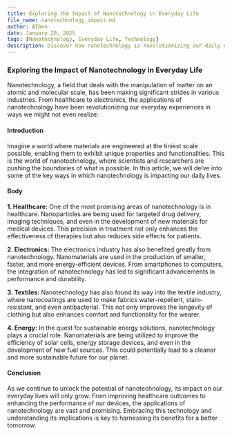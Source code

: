 ```yaml
---
title: Exploring the Impact of Nanotechnology in Everyday Life
file_name: nanotechnology_impact.md
author: AIGen
date: January 20, 2025
tags: [Nanotechnology, Everyday Life, Technology]
description: Discover how nanotechnology is revolutionizing our daily experiences and enhancing various aspects of our lives.
---
```


### Exploring the Impact of Nanotechnology in Everyday Life

Nanotechnology, a field that deals with the manipulation of matter on an atomic and molecular scale, has been making significant strides in various industries. From healthcare to electronics, the applications of nanotechnology have been revolutionizing our everyday experiences in ways we might not even realize.

#### Introduction

Imagine a world where materials are engineered at the tiniest scale possible, enabling them to exhibit unique properties and functionalities. This is the world of nanotechnology, where scientists and researchers are pushing the boundaries of what is possible. In this article, we will delve into some of the key ways in which nanotechnology is impacting our daily lives.

#### Body

**1. Healthcare:** One of the most promising areas of nanotechnology is in healthcare. Nanoparticles are being used for targeted drug delivery, imaging techniques, and even in the development of new materials for medical devices. This precision in treatment not only enhances the effectiveness of therapies but also reduces side effects for patients.

**2. Electronics:** The electronics industry has also benefited greatly from nanotechnology. Nanomaterials are used in the production of smaller, faster, and more energy-efficient devices. From smartphones to computers, the integration of nanotechnology has led to significant advancements in performance and durability.

**3. Textiles:** Nanotechnology has also found its way into the textile industry, where nanocoatings are used to make fabrics water-repellent, stain-resistant, and even antibacterial. This not only improves the longevity of clothing but also enhances comfort and functionality for the wearer.

**4. Energy:** In the quest for sustainable energy solutions, nanotechnology plays a crucial role. Nanomaterials are being utilized to improve the efficiency of solar cells, energy storage devices, and even in the development of new fuel sources. This could potentially lead to a cleaner and more sustainable future for our planet.

#### Conclusion

As we continue to unlock the potential of nanotechnology, its impact on our everyday lives will only grow. From improving healthcare outcomes to enhancing the performance of our devices, the applications of nanotechnology are vast and promising. Embracing this technology and understanding its implications is key to harnessing its benefits for a better tomorrow.